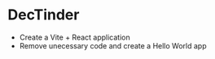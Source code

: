 # DecTinder
- Create a Vite + React application
- Remove unecessary code and create a Hello World app


 